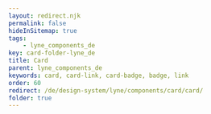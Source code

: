 ```yaml
---
layout: redirect.njk
permalink: false
hideInSitemap: true
tags: 
    - lyne_components_de
key: card-folder-lyne_de
title: Card
parent: lyne_components_de
keywords: card, card-link, card-badge, badge, link
order: 60
redirect: /de/design-system/lyne/components/card/card/
folder: true
---
```


